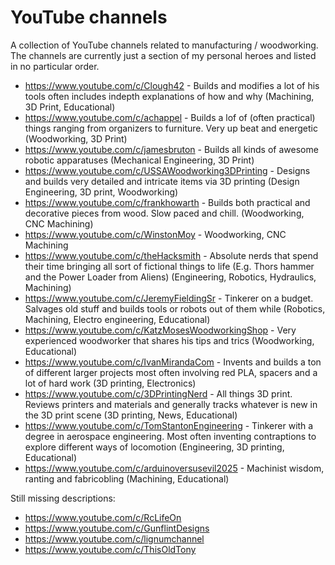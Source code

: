 # YouTube channels
A collection of YouTube channels related to manufacturing / woodworking.
The channels are currently just a section of my personal heroes and listed in no particular order.

- https://www.youtube.com/c/Clough42 - Builds and modifies a lot of his tools often includes indepth explanations of how and why (Machining, 3D Print, Educational)
- https://www.youtube.com/c/achappel - Builds a lof of (often practical) things ranging from organizers to furniture. Very up beat and energetic (Woodworking, 3D Print)
- https://www.youtube.com/c/jamesbruton - Builds all kinds of awesome robotic apparatuses (Mechanical Engineering, 3D Print)
- https://www.youtube.com/c/USSAWoodworking3DPrinting - Designs and builds very detailed and intricate items via 3D printing (Design Engineering, 3D print, Woodworking)
- https://www.youtube.com/c/frankhowarth - Builds both practical and decorative pieces from wood. Slow paced and chill. (Woodworking, CNC Machining)
- https://www.youtube.com/c/WinstonMoy - Woodworking, CNC Machining
- https://www.youtube.com/c/theHacksmith - Absolute nerds that spend their time bringing all sort of fictional things to life (E.g. Thors hammer and the Power Loader from Aliens) (Engineering, Robotics, Hydraulics, Machining)
- https://www.youtube.com/c/JeremyFieldingSr - Tinkerer on a budget. Salvages old stuff and builds tools or robots out of them while (Robotics, Machining, Electro engineering, Educational)
- https://www.youtube.com/c/KatzMosesWoodworkingShop - Very experienced woodworker that shares his tips and trics (Woodworking, Educational)
- https://www.youtube.com/c/IvanMirandaCom - Invents and builds a ton of different larger projects most often involving red PLA, spacers and a lot of hard work (3D printing, Electronics)
- https://www.youtube.com/c/3DPrintingNerd - All things 3D print. Reviews printers and materials and generally tracks whatever is new in the 3D print scene (3D printing, News, Educational)
- https://www.youtube.com/c/TomStantonEngineering - Tinkerer with a degree in aerospace engineering. Most often inventing contraptions to explore different ways of locomotion (Engineering, 3D printing, Educational)
- https://www.youtube.com/c/arduinoversusevil2025 - Machinist wisdom, ranting and fabricobling (Machining, Educational)

Still missing descriptions:

- https://www.youtube.com/c/RcLifeOn
- https://www.youtube.com/c/GunflintDesigns
- https://www.youtube.com/c/lignumchannel
- https://www.youtube.com/c/ThisOldTony